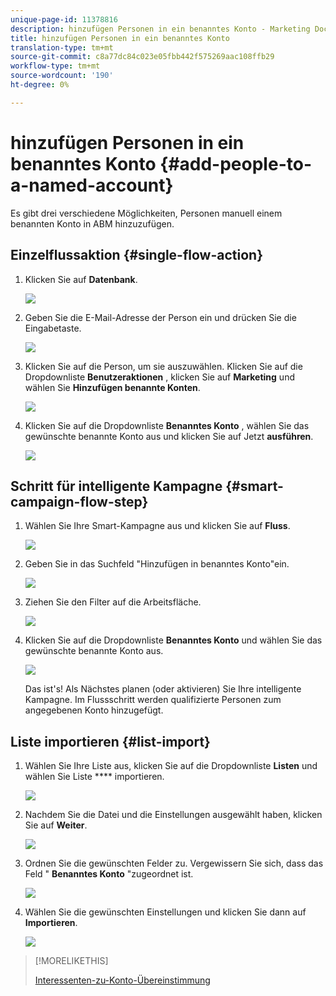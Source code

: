```yaml
---
unique-page-id: 11378816
description: hinzufügen Personen in ein benanntes Konto - Marketing Docs - Produktdokumentation
title: hinzufügen Personen in ein benanntes Konto
translation-type: tm+mt
source-git-commit: c8a77dc84c023e05fbb442f575269aac108ffb29
workflow-type: tm+mt
source-wordcount: '190'
ht-degree: 0%

---
```



# hinzufügen Personen in ein benanntes Konto {#add-people-to-a-named-account}

Es gibt drei verschiedene Möglichkeiten, Personen manuell einem benannten Konto in ABM hinzuzufügen.

## Einzelflussaktion {#single-flow-action}

1. Klicken Sie auf **Datenbank**.

   ![](assets/one-2.png)

1. Geben Sie die E-Mail-Adresse der Person ein und drücken Sie die Eingabetaste.

   ![](assets/two.png)

1. Klicken Sie auf die Person, um sie auszuwählen. Klicken Sie auf die Dropdownliste **Benutzeraktionen** , klicken Sie auf **Marketing** und wählen Sie **Hinzufügen benannte Konten**.

   ![](assets/three.png)

1. Klicken Sie auf die Dropdownliste **Benanntes Konto** , wählen Sie das gewünschte benannte Konto aus und klicken Sie auf Jetzt **ausführen**.

   ![](assets/four.png)

## Schritt für intelligente Kampagne {#smart-campaign-flow-step}

1. Wählen Sie Ihre Smart-Kampagne aus und klicken Sie auf **Fluss**.

   ![](assets/five.png)

1. Geben Sie in das Suchfeld &quot;Hinzufügen in benanntes Konto&quot;ein.

   ![](assets/six.png)

1. Ziehen Sie den Filter auf die Arbeitsfläche.

   ![](assets/seven.png)

1. Klicken Sie auf die Dropdownliste **Benanntes Konto** und wählen Sie das gewünschte benannte Konto aus.

   ![](assets/eight.png)

   Das ist&#39;s! Als Nächstes planen (oder aktivieren) Sie Ihre intelligente Kampagne. Im Flussschritt werden qualifizierte Personen zum angegebenen Konto hinzugefügt.

## Liste importieren {#list-import}

1. Wählen Sie Ihre Liste aus, klicken Sie auf die Dropdownliste **Listen** und wählen Sie Liste **** importieren.

   ![](assets/nine.png)

1. Nachdem Sie die Datei und die Einstellungen ausgewählt haben, klicken Sie auf **Weiter**.

   ![](assets/ten.png)

1. Ordnen Sie die gewünschten Felder zu. Vergewissern Sie sich, dass das Feld &quot; **Benanntes Konto** &quot;zugeordnet ist.

   ![](assets/eleven.png)

1. Wählen Sie die gewünschten Einstellungen und klicken Sie dann auf **Importieren**.

   ![](assets/twelve.png)

>[!MORELIKETHIS]
>
>[Interessenten-zu-Konto-Übereinstimmung](/help/marketo/product-docs/account-based-marketing/target/named-accounts/lead-to-account-matching.md)
